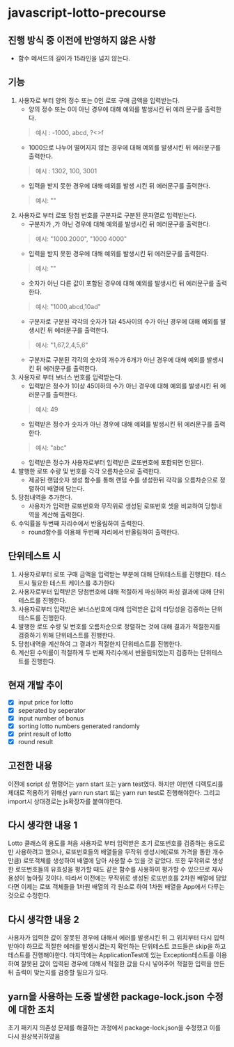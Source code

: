# javascript-lotto-precourse

## 진행 방식 중 이전에 반영하지 않은 사항
- 함수 메서드의 길이가 15라인을 넘지 않는다.

## 기능
1. 사용자로 부터 양의 정수 또는 0인 로또 구매 금액을 입력받는다.
   - 양의 정수 또는 0이 아닌 경우에 대해 예외를 발생시킨 뒤 에러 문구를 출력한다.
   > 예시 : -1000, abcd, ?<>f
   - 1000으로 나누어 떨어지지 않는 경우에 대해 예외를 발생시킨 뒤 에러문구를 출력한다.
   > 예시 : 1302, 100, 3001
   - 입력을 받지 못한 경우에 대해 예외를 발생 시킨 뒤 에러문구를 출력한다.
   > 예시: ""
2. 사용자로 부터 로또 당첨 번호를 구분자로 구분된 문자열로 입력받는다.
   - 구분자가 ,가 아닌 경우에 대해 예외를 발생시킨 뒤 에러문구를 출력한다.
   > 예시: "1000.2000", "1000 4000"
   - 입력을 받지 못한 경우에 대해 예외를 발생시킨 뒤 에러문구를 출력한다.
   > 예시: ""
   - 숫자가 아닌 다른 값이 포함된 경우에 대해 예외를 발생시킨 뒤 에러문구를 출력한다.
   > 예시: "1000,abcd,10ad"
   - 구분자로 구분된 각각의 숫자가 1과 45사이의 수가 아닌 경우에 대해 예외를 발생시킨 뒤 에러문구를 출력한다.
   > 예시: "1,67,2,4,5,6"
   - 구분자로 구분된 각각의 숫자의 개수가 6개가 아닌 경우에 대해 예외를 발생시킨 뒤 에러문구를 출력한다.
3. 사용자로 부터 보너스 번호를 입력받는다.
   - 입력받은 정수가 1이상 45이하의 수가 아닌 경우에 대해 예외를 발생시킨 뒤 에러문구를 출력한다.
   > 예시: 49
   - 입력받은 정수가 숫자가 아닌 경우에 대해 예외를 발생시킨 뒤 에러문구를 출력한다.
   > 예시: "abc"
   - 입력받은 정수가 사용자로부터 입력받은 로또번호에 포함되면 안된다.
4. 발행한 로또 수량 및 번호를 각각 오름차순으로 출력한다.
   - 제공된 랜덤숫자 생성 함수를 통해 랜덤 수를 생성한뒤 각각을 오름차순으로 정렬하여 배열에 담는다.
5. 당첨내역을 추가한다.
   - 사용자가 입력한 로또번호와 무작위로 생성된 로또번호 셋을 비교하여 당첨내역을 계산해 출력한다.
6. 수익률을 두번째 자리수에서 반올림하여 출력한다.
   - round함수를 이용해 두번째 자리에서 반올림하여 출력한다.

## 단위테스트 시
1. 사용자로부터 로또 구매 금액을 입력받는 부분에 대해 단위테스트를 진행한다. 테스트시 필요한 테스트 케이스를 추가한다
2. 사용자로부터 입력받은 당첨번호에 대해 적절하게 파싱하여 파싱 결과에 대해 단위테스트를 진행한다.
3. 사용자로부터 입력받은 보너스번호에 대해 입력받은 값의 타당성을 검증하는 단위테스트를 진행한다.
4. 발행한 로또 수량 및 번호를 오름차순으로 정렬하는 것에 대해 결과가 적절한지를 검증하기 위해 단위테스트를 진행한다.
5. 당첨내역을 계산하여 그 결과가 적절한지 단위테스트를 진행한다.
6. 계산된 수익률이 적절하게 두 번째 자리수에서 반올림되었는지 검증하는 단위테스트를 진행한다.

## 현재 개발 추이
- [X] input price for lotto
- [X] seperated by seperator
- [X] input number of bonus
- [X] sorting lotto numbers generated randomly
- [X] print result of lotto
- [X] round result

## 고전한 내용
이전에 script 상 명령어는 yarn start 또는 yarn test였다. 하지만 이번엔 디렉토리를 제대로 적용하기 위해선 yarn run start 또는 yarn run test로 진행해야한다. 그리고 import시 상대경로는 js확장자를 붙여야한다.


## 다시 생각한 내용 1
Lotto 클래스의 용도를 처음 사용자로 부터 입력받은 초기 로또번호를 검증하는 용도로만 사용하려고 했으나, 로또번호들의 배열들을 무작위 생성시에(로또 가격을 통한 개수만큼) 로또객체를 생성하여 배열에 담아 사용할 수 있을 것 같았다. 또한 무작위로 생성한 로또번호들의 유효성을 평가할 때도 같은 함수를 사용하여 평가할 수 있으므로 재사용성이 높아질 것이다. 따라서 이전에는 무작위로 생성된 로또번호를 2차원 배열에 담았다면 이제는 로또 객체들을 1차원 배열의 각 원소로 하여 1차원 배열을 App에서 다루는 것으로 수정한다.

## 다시 생각한 내용 2
사용자가 입력한 값이 잘못된 경우에 대해서 에러를 발생시킨 뒤 그 위치부터 다시 입력받아야 하므로 적절한 에러를 발생시켰는지 확인하는 단위테스트 코드들은 skip을 하고 테스트를 진행해야한다. 마지막에는 ApplicationTest에 있는 Exception테스트를 이용하여 잘못된 값이 입력된 경우에 대해서 적절한 값을 다시 넣어주어 적절한 입력을 만든 뒤 출력이 맞는지를 검증할 필요가 있다.

## yarn을 사용하는 도중 발생한 package-lock.json 수정에 대한 조치
초기 패키지 의존성 문제를 해결하는 과정에서 package-lock.json을 수정했고 이를 다시 원상복귀하였음